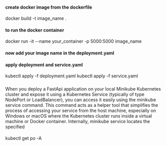 #### create docker image from the dockerfile 
docker build -t image_name .

#### to run the docker container 
docker run -it --name your_container -p 5000:5000 image_name 

#### now add your image name in the deployment.yaml

#### apply deployment and service.yaml 
kubectl apply -f deployment.yaml 
kubectl apply -f service.yaml

##### 
When you deploy a FastApi application on your local Minikube Kubernetes cluster and expose it using a Kubernetes Service (typically of type NodePort or LoadBalancer), you can access it easily using the minikube service command. This command acts as a helper tool that simplifies the process of accessing your service from the host machine, especially on Windows or macOS where the Kubernetes cluster runs inside a virtual machine or Docker container. Internally, minikube service locates the specified


#### 
kubectl get po -A